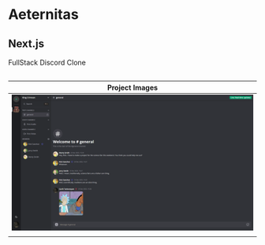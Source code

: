 
# Aeternitas
## Next.js

FullStack Discord Clone
##

| Project Images |
|:------:|
| ![1](https://github.com/TadevosyannGarik/NextJs-Aeternitas/blob/main/images/aeternitas.png) |
| |










